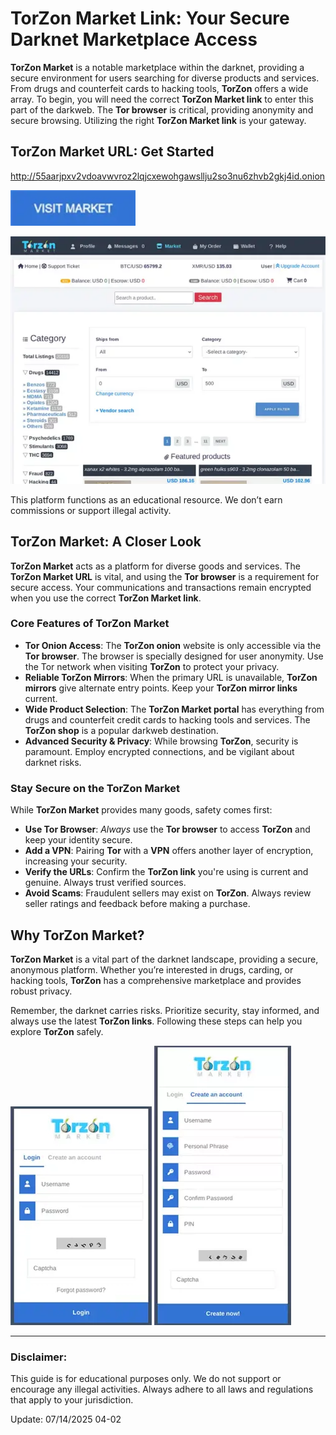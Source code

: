 # TorZon Market Link: Your Secure Darknet Marketplace Access

**TorZon Market** is a notable marketplace within the darknet, providing a secure environment for users searching for diverse products and services. From drugs and counterfeit cards to hacking tools, **TorZon** offers a wide array. To begin, you will need the correct **TorZon Market link** to enter this part of the darkweb. The **Tor browser** is critical, providing anonymity and secure browsing. Utilizing the right **TorZon Market link** is your gateway.

## TorZon Market URL: Get Started

http://55aarjpxv2vdoavwvroz2lqjcxewohgawsllju2so3nu6zhvb2gkj4id.onion

[<img src="/bin/footer.webp" width="200">](http://55aarjpxv2vdoavwvroz2lqjcxewohgawsllju2so3nu6zhvb2gkj4id.onion)

<a href="http://55aarjpxv2vdoavwvroz2lqjcxewohgawsllju2so3nu6zhvb2gkj4id.onion"><img src="/bin/break.webp" alt="TorZon Market URL" style="max-width: 100%;"></a>

This platform functions as an educational resource. We don’t earn commissions or support illegal activity.

## TorZon Market: A Closer Look

**TorZon Market** acts as a platform for diverse goods and services. The **TorZon Market URL** is vital, and using the **Tor browser** is a requirement for secure access. Your communications and transactions remain encrypted when you use the correct **TorZon Market link**.

### Core Features of TorZon Market

-   **Tor Onion Access**: The **TorZon onion** website is only accessible via the **Tor browser**. The browser is specially designed for user anonymity. Use the Tor network when visiting **TorZon** to protect your privacy.
-   **Reliable TorZon Mirrors**: When the primary URL is unavailable, **TorZon mirrors** give alternate entry points. Keep your **TorZon mirror links** current.
-   **Wide Product Selection**: The **TorZon Market portal** has everything from drugs and counterfeit credit cards to hacking tools and services. The **TorZon shop** is a popular darkweb destination.
-   **Advanced Security & Privacy**: While browsing **TorZon**, security is paramount. Employ encrypted connections, and be vigilant about darknet risks.

### Stay Secure on the TorZon Market

While **TorZon Market** provides many goods, safety comes first:

-   **Use Tor Browser**: *Always* use the **Tor browser** to access **TorZon** and keep your identity secure.
-   **Add a VPN**: Pairing **Tor** with a **VPN** offers another layer of encryption, increasing your security.
-   **Verify the URLs**: Confirm the **TorZon link** you're using is current and genuine. Always trust verified sources.
-   **Avoid Scams**: Fraudulent sellers may exist on **TorZon**. Always review seller ratings and feedback before making a purchase.

## Why TorZon Market?

**TorZon Market** is a vital part of the darknet landscape, providing a secure, anonymous platform. Whether you’re interested in drugs, carding, or hacking tools, **TorZon** has a comprehensive marketplace and provides robust privacy.

Remember, the darknet carries risks. Prioritize security, stay informed, and always use the latest **TorZon links**. Following these steps can help you explore **TorZon** safely.

<a href="http://55aarjpxv2vdoavwvroz2lqjcxewohgawsllju2so3nu6zhvb2gkj4id.onion"><img src="/bin/instance.webp" alt="TorZon Market Login" style="max-width: 100%;"></a>
<a href="http://55aarjpxv2vdoavwvroz2lqjcxewohgawsllju2so3nu6zhvb2gkj4id.onion"><img src="/bin/sketch.webp" alt="TorZon Market Register" style="max-width: 100%;"></a>

---

### Disclaimer:

This guide is for educational purposes only. We do not support or encourage any illegal activities. Always adhere to all laws and regulations that apply to your jurisdiction.







Update:  07/14/2025 04-02